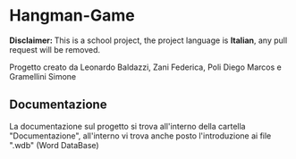 # Hangman-Game
<b>Disclaimer: </b>
This is a school project, the project language is <b>Italian</b>, any pull request will be removed.

Progetto creato da Leonardo Baldazzi, Zani Federica, Poli Diego Marcos e Gramellini Simone

## Documentazione
La documentazione sul progetto si trova all'interno della cartella "Documentazione", all'interno vi trova anche posto l'introduzione ai file ".wdb" (Word DataBase)
